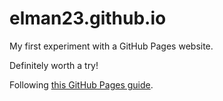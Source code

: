 # elman23.github.io

My first experiment with a GitHub Pages website.

Definitely worth a try! 

Following [this GitHub Pages guide](https://guides.github.com/features/pages/).
